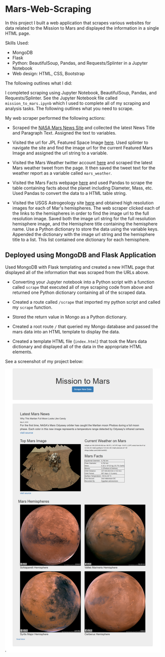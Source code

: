 # Mars-Web-Scraping

In this project I built a web application that scrapes various websites for data related to the Mission to Mars and displayed the information in a single HTML page. 

Skills Used: 
* MongoDB
* Flask
* Python: BeautifulSoup, Pandas, and Requests/Splinter in a Jupyter Notebook
* Web design: HTML, CSS, Bootstrap

The following outlines what I did:

I completed scraping using Jupyter Notebook, BeautifulSoup, Pandas, and Requests/Splinter.  See the Jupyter Notebook file called `mission_to_mars.ipynb` which I used to complete all of my scraping and analysis tasks. The following outlines what you need to scrape.

My web scraper performed the following actions: 
* Scraped the [NASA Mars News Site](https://mars.nasa.gov/news/) and collected the latest News Title and Paragraph Text. Assigned the text to variables.

* Visited the url for JPL Featured Space Image [here](https://www.jpl.nasa.gov/spaceimages/?search=&category=Mars).  Used splinter to navigate the site and find the image url for the current Featured Mars Image and assigned the url string to a variable. 

* Visited the Mars Weather twitter account [here](https://twitter.com/marswxreport?lang=en) and scraped the latest Mars weather tweet from the page. It then saved the tweet text for the weather report as a variable called `mars_weather`.

* Visited the Mars Facts webpage [here](https://space-facts.com/mars/) and used Pandas to scrape the table containing facts about the planet including Diameter, Mass, etc. Used Pandas to convert the data to a HTML table string.

* Visited the USGS Astrogeology site [here](https://astrogeology.usgs.gov/search/results?q=hemisphere+enhanced&k1=target&v1=Mars) and obtained high resolution images for each of Mar's hemispheres. The web scraper clicked each of the links to the hemispheres in order to find the image url to the full resolution image.  Saved both the image url string for the full resolution hemisphere image, and the Hemisphere title containing the hemisphere name. Use a Python dictionary to store the data using the variable keys.  Appended the dictionary with the image url string and the hemisphere title to a list. This list contained one dictionary for each hemisphere.

## Deployed using MongoDB and Flask Application

Used MongoDB with Flask templating and created a new HTML page that displayed all of the information that was scraped from the URLs above.

* Converting your Jupyter notebook into a Python script with a function called `scrape` that executed all of mye scraping code from above and returned one Python dictionary containing all of the scraped data.

* Created a route called `/scrape` that imported my python script and called my `scrape` function.

* Stored the return value in Mongo as a Python dictionary.

* Created a root route `/` that queried my Mongo database and passed the mars data into an HTML template to display the data.

* Created a template HTML file (`index.html`) that took the Mars data dictionary and displayed all of the data in the appropriate HTML elements. 

See a screenshot of my project below: 



![](https://raw.githubusercontent.com/robeaseab/Mars-Web-Scraping/master/Screenshot%20Mars%20Scrape.jpg)
